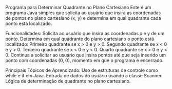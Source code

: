 Programa para Determinar Quadrante no Plano Cartesiano
Este é um programa Java simples que solicita ao usuário que insira as coordenadas de pontos no plano cartesiano (x, y) e determina em qual quadrante cada ponto está localizado.

Funcionalidades:
Solicita ao usuário que insira as coordenadas x e y de um ponto.
Determina em qual quadrante do plano cartesiano o ponto está localizado:
Primeiro quadrante se x > 0 e y > 0.
Segundo quadrante se x < 0 e y > 0.
Terceiro quadrante se x < 0 e y < 0.
Quarto quadrante se x > 0 e y < 0.
Continua a solicitar ao usuário que insira pontos até que seja inserido um ponto com coordenadas (0, 0), momento em que o programa é encerrado.

Principais Tópicos de Aprendizado:
Uso de estruturas de controle como while e if em Java.
Entrada de dados do usuário usando a classe Scanner.
Lógica de determinação de quadrante no plano cartesiano.